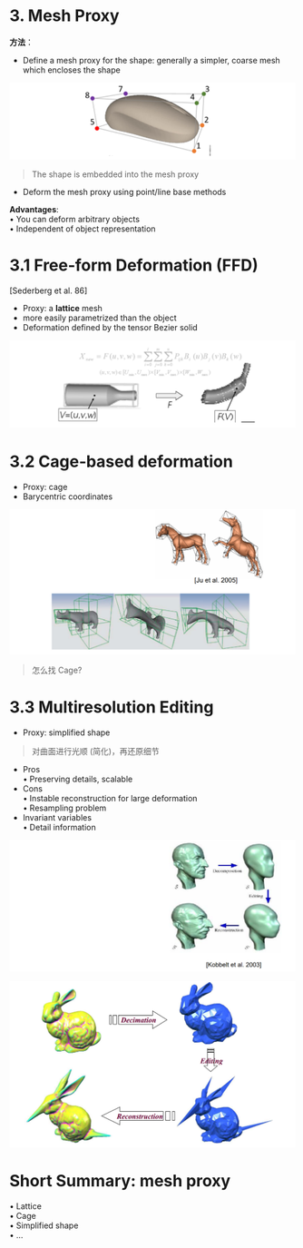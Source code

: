 # 3. Mesh Proxy   

**方法**：      

* Define a mesh proxy for the shape: generally a simpler, coarse mesh which encloses the shape    

![](../assets/建模43.png)   

> The shape is embedded into the mesh proxy    

* Deform the mesh proxy using point/line base methods    

**Advantages**:     
• You can deform arbitrary objects    
• Independent of object representation    

# 3.1 Free‐form Deformation (FFD)    

[Sederberg et al. 86]   


* Proxy: a **lattice** mesh     
* more easily parametrized than the object     
* Deformation defined by the tensor Bezier solid     

![](../assets/建模44.png)   


# 3.2 Cage‐based deformation   


* Proxy: cage    
* Barycentric coordinates     

![](../assets/建模45.png)   

> 怎么找 Cage?

# 3.3 Multiresolution Editing    


* Proxy: simplified shape    

> 对曲面进行光顺 (简化)，再还原细节    

* Pros    
• Preserving details, scalable    
* Cons    
• Instable reconstruction for large deformation    
• Resampling problem     
* Invariant variables    
• Detail information    

![](../assets/建模46.png)   

![](../assets/建模47.png)   



# Short Summary: mesh proxy   

• Lattice    
• Cage    
• Simplified shape    
• …     

